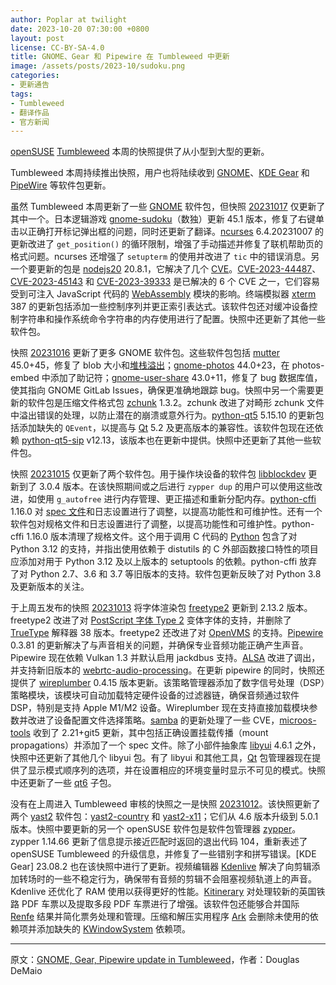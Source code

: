 ```yaml
---
author: Poplar at twilight
date: 2023-10-20 07:30:00 +0800
layout: post
license: CC-BY-SA-4.0
title: GNOME、Gear 和 Pipewire 在 Tumbleweed 中更新
image: /assets/posts/2023-10/sudoku.png
categories:
- 更新通告
tags:
- Tumbleweed
- 翻译作品
- 官方新闻
---
```


[openSUSE] [Tumbleweed] 本周的快照提供了从小型到大型的更新。

[openSUSE]: https://get.opensuse.org/
[Tumbleweed]: https://get.opensuse.org/tumbleweed/

Tumbleweed 本周持续推出快照，用户也将陆续收到 [GNOME]、[KDE ​​Gear] 和 [PipeWire] 等软件包更新。

[GNOME]: https://www.gnome.org/
[KDE ​​Gear]: https://kde.org/announcements/gear/23.08.2/
[PipeWire]: https://pipewire.org/

虽然 Tumbleweed 本周更新了一些 [GNOME] 软件包，但快照 [20231017] 仅更新了其中一个。日本逻辑游戏 [gnome-sudoku]（数独）更新 45.1 版本，修复了右键单击以正确打开标记弹出框的问题，同时还更新了翻译。[ncurses] 6.4.20231007 的更新改进了 `get_position()` 的循环限制，增强了手动描述并修复了联机帮助页的格式问题。ncurses 还增强了 `setupterm` 的使用并改进了 `tic` 中的错误消息。另一个要更新的包是 [nodejs20] 20.8.1，它解决了几个 [CVE]。[CVE-2023-44487]、[CVE-2023-45143] 和 [CVE-2023-39333] 是已解决的 6 个 CVE 之一，它们容易受到可注入 JavaScript 代码的 [WebAssembly] 模块的影响。终端模拟器 [xterm] 387 的更新包括添加一些控制序列并更正索引表达式。该软件包还对缓冲设备控制字符串和操作系统命令字符串的内存使用进行了配置。快照中还更新了其他一些软件包。

[20231017]: https://lists.opensuse.org/archives/list/factory@lists.opensuse.org/thread/3FW2SDUUCTGP4PYPLI6OVMEXERUY4QAD/
[gnome-sudoku]: https://wiki.gnome.org/Apps/Sudoku
[ncurses]: https://en.wikipedia.org/wiki/Ncurses
[nodejs20]: https://nodejs.org/en/
[CVE]: https://en.wikipedia.org/wiki/Common_Vulnerabilities_and_Exposures
[CVE-2023-44487]: https://www.suse.com/security/cve/CVE-2023-44487.html
[CVE-2023-45143]: https://www.suse.com/security/cve/CVE-2023-45143.html
[CVE-2023-39333]: https://www.suse.com/security/cve/CVE-2023-39333.html
[WebAssembly]: https://webassembly.org/
[xterm]: https://invisible-island.net/xterm/

快照 [20231016] 更新了更多 GNOME 软件包。这些软件包包括 [mutter] 45.0+45，修复了 blob 大小和[堆栈溢出]；[gnome-photos] 44.0+23，在 photos-embed 中添加了助记符；[gnome-user-share] 43.0+11，修复了 bug 数据库值，使其指向 GNOME GitLab Issues，确保更准确地跟踪 bug。快照中另一个需要更新的软件包是压缩文件格式包 [zchunk] 1.3.2。zchunk 改进了对畸形 zchunk 文件中溢出错误的处理，以防止潜在的崩溃或意外行为。[python-qt5] 5.15.10 的更新包括添加缺失的 `QEvent`，以提高与 [Qt] 5.2 及更高版本的兼容性。该软件包现在还依赖 [python-qt5-sip] v12.13，该版本也在更新中提供。快照中还更新了其他一些软件包。

[20231016]: https://lists.opensuse.org/archives/list/factory@lists.opensuse.org/thread/QP4OCB6TXFJG4VSCYUYCAPMQZX3DSXN4/
[mutter]: https://gitlab.gnome.org/GNOME/mutter
[堆栈溢出]: https://en.wikipedia.org/wiki/Stack_overflow
[gnome-photos]: https://wiki.gnome.org/Apps/Photos
[gnome-user-share]: https://gitlab.gnome.org/GNOME/gnome-user-share
[zchunk]: https://github.com/zchunk/zchunk
[python-qt5]: https://pypi.org/project/PyQt5/
[Qt]: https://www.qt.io/
[python-qt5-sip]: https://pypi.org/project/PyQt5-sip/

快照 [20231015] 仅更新了两个软件包。用于操作块设备的软件包 [libblockdev] 更新到了 3.0.4 版本。在该快照期间或之后进行 `zypper dup` 的用户可以使用这些改进，如使用 `g_autofree` 进行内存管理、更正描述和重新分配内存。[python-cffi] 1.16.0 对 [spec 文件]和日志设置进行了调整，以提高功能性和可维护性。还有一个软件包对规格文件和日志设置进行了调整，以提高功能性和可维护性。python-cffi 1.16.0 版本清理了规格文件。这个用于调用 C 代码的 [Python] 包含了对 Python 3.12 的支持，并指出使用依赖于 distutils 的 C 外部函数接口特性的项目应添加对用于 Python 3.12 及以上版本的 setuptools 的依赖。python-cffi 放弃了对 Python 2.7、3.6 和 3.7 等旧版本的支持。软件包更新反映了对 Python 3.8 及更新版本的关注。

[20231015]: https://lists.opensuse.org/archives/list/factory@lists.opensuse.org/thread/TZHXB57VEFZSP3TSTUEVADAFQRWIYQHK/
[libblockdev]: https://github.com/storaged-project/libblockdev
[python-cffi]: https://pypi.org/project/cffi/
[Python]: https://www.python.org/
[spec 文件]: https://en.opensuse.org/openSUSE:Specfile_guidelines

于上周五发布的快照 [20231013] 将字体渲染包 [freetype2] 更新到 2.13.2 版本。freetype2 改进了对 [PostScript 字体 Type 2] 变体字体的支持，并删除了 [TrueType] 解释器 38 版本。freetype2 还改进了对 [OpenVMS] 的支持。[Pipewire] 0.3.81 的更新解决了与声音相关的问题，并确保专业音频功能正确产生声音。Pipewire 现在依赖 Vulkan 1.3 并默认启用 jackdbus 支持。[ALSA] 改进了调出，并支持新旧版本的 [webrtc-audio-processing]。在更新 pipewire 的同时，快照还提供了 [wireplumber] 0.4.15 版本更新。该策略管理器添加了数字信号处理（DSP）策略模块，该模块可自动加载特定硬件设备的过滤器链，确保音频通过软件 DSP，特别是支持 Apple M1/M2 设备。Wireplumber 现在支持直接加载模块参数并改进了设备配置文件选择策略。[samba] 的更新处理了一些 CVE，[microos-tools] 收到了 2.21+git5 更新，其中包括正确设置挂载传播（mount propagations）并添加了一个 spec 文件。除了小部件抽象库 [libyui] 4.6.1 之外，快照中还更新了其他几个 libyui 包。有了 libyui 和其他工具，[Qt] 包管理器现在提供了显示模式顺序列的选项，并在设置相应的环境变量时显示不可见的模式。快照中还更新了一些 [qt6] 子包。

[20231013]: https://lists.opensuse.org/archives/list/factory@lists.opensuse.org/thread/DMXFWCBBBD4ASLEIJSGBFTG4R4Y67LQS/
[freetype2]: https://freetype.org/
[PostScript 字体 Type 2]: https://en.wikipedia.org/wiki/PostScript_fonts
[TrueType]: https://en.wikipedia.org/wiki/TrueType
[OpenVMS]: https://vmssoftware.com/
[ALSA]: https://en.wikipedia.org/wiki/Advanced_Linux_Sound_Architecture
[webrtc-audio-processing]: https://freedesktop.org/software/pulseaudio/webrtc-audio-processing/
[wireplumber]: https://github.com/PipeWire/wireplumber
[microos-tools]: https://github.com/openSUSE/microos-tools
[samba]: https://www.samba.org/
[libyui]: https://github.com/libyui
[qt6]: https://www.qt.io/

没有在上周进入 Tumbleweed 审核的快照之一是快照 [20231012]。该快照更新了两个 [yast2] 软件包：[yast2-country] 和 [yast2-x11]；它们从 4.6 版本升级到 5.0.1 版本。快照中要更新的另一个 openSUSE 软件包是软件包管理器 [zypper]。zypper 1.14.66 更新了信息提示接近匹配时返回的退出代码 104，重新表述了 openSUSE Tumbleweed 的升级信息，并修复了一些错别字和拼写错误。[KDE Gear] 23.08.2 也在该快照中进行了更新。视频编辑器 [Kdenlive] 解决了向剪辑添加转场时的一些不稳定行为，确保带有音频的剪辑不会阻塞视频轨道上的声音。Kdenlive 还优化了 RAM 使用以获得更好的性能。[Kitinerary] 对处理较新的英国铁路 PDF 车票以及提取多段 PDF 车票进行了增强。该软件包还能够合并国际 [Renfe] 结果并简化票务处理和管理。压缩和解压实用程序 [Ark] 会删除未使用的依赖项并添加缺失的 [KWindowSystem] 依赖项。

[20231012]: https://lists.opensuse.org/archives/list/factory@lists.opensuse.org/thread/J7MJ4V62RUAICMJRMFB52CCUM6ABUXJA/
[yast2-country]: https://github.com/yast/yast-country
[yast2-x11]: https://github.com/yast/yast-x11
[yast2]: https://github.com/yast/yast-yast2
[zypper]: https://github.com/openSUSE/zypper
[Kdenlive]: https://kdenlive.org/en/
[Kitinerary]: https://invent.kde.org/pim/kitinerary
[Renfe]: https://www.renfe.com/
[Ark]: https://apps.kde.org/ark/
[KWindowSystem]: https://api.kde.org/frameworks/kwindowsystem/html/

------

原文：[GNOME, Gear, Pipewire update in Tumbleweed](https://news.opensuse.org/2023/10/19/gnome-gear-pipewire-up-in-tw/)，作者：Douglas DeMaio
